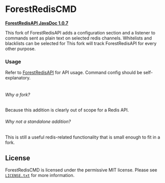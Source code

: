 # ForestRedisCMD

**[ForestRedisAPI JavaDoc 1.0.7](https://foresttechmc.github.io/ForestRedisAPI/1.0.7/)**

This fork of ForestRedisAPI adds a configuration section and a listener to commands sent as plain text on selected redis channels.
Whitelists and blacklists can be selected for
This fork will track ForestRedisAPI for every other purpose.

### Usage

Refer to [ForestRedisAPI](https://github.com/ForestTechMC/ForestRedisAPI) for API usage. Command config should be self-explanatory.
<br /><br />

###### Why a fork?
Because this addition is clearly out of scope for a Redis API.
###### Why not a standalone addition?
This is still a useful redis-related functionality that is small enough to fit in a fork.

## License
ForestRedisCMD is licensed under the permissive MIT license. Please see [`LICENSE.txt`](https://github.com/laborcraft/ForestRedisCMD/blob/master/LICENSE.txt) for more information.